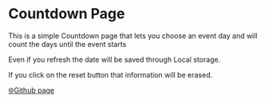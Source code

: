 # Countdown Page

This is a simple Countdown page that lets you choose an event day and will count the days until the event starts

Even if you refresh the date will be saved through Local storage.   

If you click on the reset button that information will be erased.

[🌐Github page](https://mikeredfox.github.io/Countdown/)